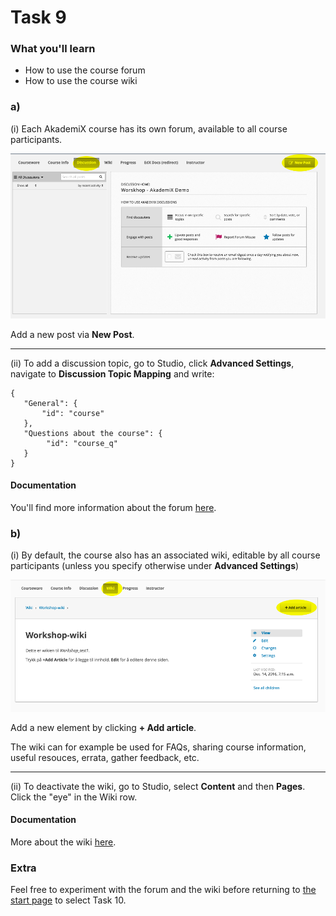 # Task 9

### What you'll learn
* How to use the course forum
* How to use the course wiki

### a)

(i) Each AkademiX course has its own forum, available to all course participants. 

![Forum link](forum.png)

Add a new post via **New Post**.

-----

(ii) To add a discussion topic, go to Studio, click **Advanced Settings**, navigate to **Discussion Topic Mapping** and write:
```
{
   "General": {
       "id": "course"
   },
   "Questions about the course": {
        "id": "course_q"
   }
}
```




#### Documentation
You'll find more information about the forum [here](http://edx.readthedocs.io/projects/open-edx-building-and-running-a-course/en/latest/manage_live_course/discussions.html).

### b)

(i) By default, the course also has an associated wiki, editable by all course participants (unless you specify otherwise under **Advanced Settings**)

![wiki link](wiki.png)

Add a new element by clicking **+ Add article**.

The wiki can for example be used for FAQs, sharing course information, useful resouces, errata, gather feedback, etc.


----

(ii) To deactivate the wiki, go to Studio, select **Content** and then **Pages**. Click the "eye" in the Wiki row.

#### Documentation
More about the wiki [here](http://edx.readthedocs.io/projects/open-edx-building-and-running-a-course/en/latest/course_assets/course_wiki.html).


### Extra

Feel free to experiment with the forum and the wiki before returning to [the start page](../README.md#tasks) to select Task 10.
